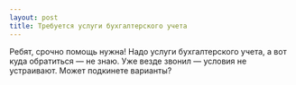 ```yaml
---
layout: post 
title: Требуется услуги бухгалтерского учета 
--- 
```

Ребят, срочно помощь нужна! Надо услуги бухгалтерского учета, а вот куда обратиться — не знаю. Уже везде звонил — условия не устраивают. Может подкинете варианты?